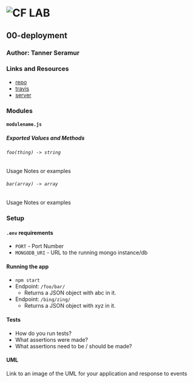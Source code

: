 ![CF](http://i.imgur.com/7v5ASc8.png) LAB
=================================================

## 00-deployment

### Author: Tanner Seramur

### Links and Resources
* [repo](https://github.com/TannerSeramur/00-deployment)
* [travis](https://www.travis-ci.com/TannerSeramur/00-deployment)
* [server](https://aqueous-cove-64001.herokuapp.com/)


### Modules
#### `modulename.js`
##### Exported Values and Methods

###### `foo(thing) -> string`
Usage Notes or examples

###### `bar(array) -> array`
Usage Notes or examples

### Setup
#### `.env` requirements
* `PORT` - Port Number
* `MONGODB_URI` - URL to the running mongo instance/db

#### Running the app
* `npm start`
* Endpoint: `/foo/bar/`
  * Returns a JSON object with abc in it.
* Endpoint: `/bing/zing/`
  * Returns a JSON object with xyz in it.

#### Tests
* How do you run tests?
* What assertions were made?
* What assertions need to be / should be made?

#### UML
Link to an image of the UML for your application and response to events
